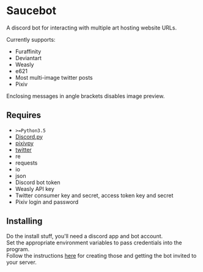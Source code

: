 Saucebot
========

A discord bot for interacting with multiple art hosting website URLs.

Currently supports:

 * Furaffinity
 * Deviantart
 * Weasly
 * e621
 * Most multi-image twitter posts
 * Pixiv

Enclosing messages in angle brackets disables image preview.

Requires
--------

 * `>=Python3.5`
 * [Discord.py](https://github.com/Rapptz/discord.py)
 * [pixivpy](https://github.com/upbit/pixivpy)
 * [twitter](https://github.com/bear/python-twitter)
 * re
 * requests
 * io
 * json
 * Discord bot token
 * Weasly API key
 * Twitter consumer key and secret, access token key and secret
 * Pixiv login and password

Installing
----------

Do the install stuff, you'll need a discord app and bot account.  
Set the appropriate environment variables to pass credentials into the program.  
Follow the instructions [here](https://github.com/reactiflux/discord-irc/wiki/Creating-a-discord-bot-&-getting-a-token) for creating those and getting the bot invited to your server.
